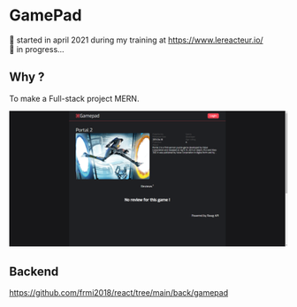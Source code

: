 # GamePad

📅 started in april 2021 during my training at https://www.lereacteur.io/  
🚧 in progress...

## Why ?

To make a Full-stack project MERN.  

![alt text](https://github.com/frmi2018/gamepad/blob/main/screen.png?raw=true) 

## Backend

https://github.com/frmi2018/react/tree/main/back/gamepad
